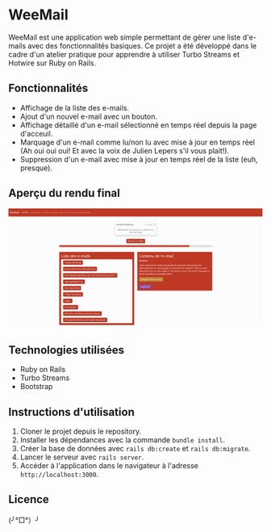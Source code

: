 # WeeMail

WeeMail est une application web simple permettant de gérer une liste d'e-mails avec des fonctionnalités basiques. Ce projet a été développé dans le cadre d'un atelier pratique pour apprendre à utiliser Turbo Streams et Hotwire sur Ruby on Rails.

## Fonctionnalités

- Affichage de la liste des e-mails.
- Ajout d'un nouvel e-mail avec un bouton.
- Affichage détaillé d'un e-mail sélectionné en temps réel depuis la page d'acceuil.
- Marquage d'un e-mail comme lu/non lu avec mise à jour en temps réel (Ah oui oui oui! Et avec la voix de Julien Lepers s'il vous plait!).
- Suppression d'un e-mail avec mise à jour en temps réel de la liste (euh, presque).

## Aperçu du rendu final

![Aperçu de l'application](app/assets/images/WEEMAIL.png)

## Technologies utilisées

- Ruby on Rails
- Turbo Streams
- Bootstrap

## Instructions d'utilisation

1. Cloner le projet depuis le repository.
2. Installer les dépendances avec la commande `bundle install`.
3. Créer la base de données avec `rails db:create` et `rails db:migrate`.
4. Lancer le serveur avec `rails server`.
5. Accéder à l'application dans le navigateur à l'adresse `http://localhost:3000`.

## Licence

(╯°□°）╯